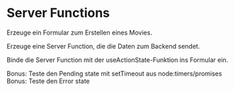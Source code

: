 # Server Functions

Erzeuge ein Formular zum Erstellen eines Movies.

Erzeuge eine Server Function, die die Daten zum Backend sendet.

Binde die Server Function mit der useActionState-Funktion ins Formular ein.

Bonus: Teste den Pending state mit setTimeout aus node:timers/promises
Bonus: Teste den Error state
